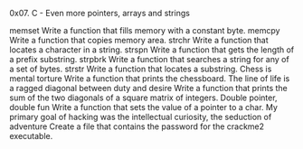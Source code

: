 0x07. C - Even more pointers, arrays and strings

memset Write a function that fills memory with a constant byte.
memcpy Write a function that copies memory area.
strchr Write a function that locates a character in a string.
strspn Write a function that gets the length of a prefix substring.
strpbrk Write a function that searches a string for any of a set of bytes.
strstr Write a function that locates a substring.
Chess is mental torture Write a function that prints the chessboard.
The line of life is a ragged diagonal between duty and desire Write a function that prints the sum of the two diagonals of a square matrix of integers.
Double pointer, double fun Write a function that sets the value of a pointer to a char.
My primary goal of hacking was the intellectual curiosity, the seduction of adventure Create a file that contains the password for the crackme2 executable.
